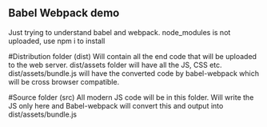 ## Babel Webpack demo
Just trying to understand babel and webpack.
node_modules is not uploaded, use npm i to install

#Distribution folder (dist)
Will contain all the end code that will be uploaded to the web server.
dist/assets folder will have all the JS, CSS etc.
dist/assets/bundle.js will have the converted code by babel-webpack which will be cross browser compatible.

#Source folder (src)
All modern JS code will be in this folder.
Will write the JS only here and Babel-webpack will convert this and output into dist/assets/bundle.js